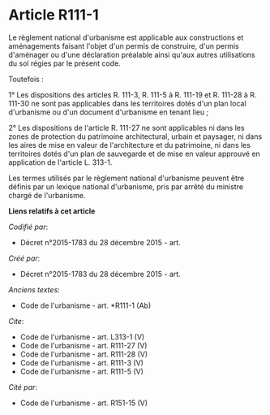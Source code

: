 # Article R111-1

Le règlement national d'urbanisme est applicable aux constructions et aménagements faisant l'objet d'un permis de construire,
d'un permis d'aménager ou d'une déclaration préalable ainsi qu'aux autres utilisations du sol régies par le présent code. 

Toutefois : 

1° Les dispositions des articles R. 111-3, R. 111-5 à R. 111-19 et R. 111-28 à R. 111-30 ne sont pas applicables dans les
territoires dotés d'un plan local d'urbanisme ou d'un document d'urbanisme en tenant lieu ; 

2° Les dispositions de l'article R. 111-27 ne sont applicables ni dans les zones de protection du patrimoine architectural,
urbain et paysager, ni dans les aires de mise en valeur de l'architecture et du patrimoine, ni dans les territoires dotés
d'un plan de sauvegarde et de mise en valeur approuvé en application de l'article L. 313-1. 

Les termes utilisés par le règlement national d'urbanisme peuvent être définis par un lexique national d'urbanisme, pris par
arrêté du ministre chargé de l'urbanisme.

**Liens relatifs à cet article**

_Codifié par_:

  - Décret n°2015-1783 du 28 décembre 2015 - art.

_Créé par_:

  - Décret n°2015-1783 du 28 décembre 2015 - art.

_Anciens textes_:

  - Code de l'urbanisme - art. *R111-1 (Ab)

_Cite_:

  - Code de l'urbanisme - art. L313-1 (V)
  - Code de l'urbanisme - art. R111-27 (V)
  - Code de l'urbanisme - art. R111-28 (V)
  - Code de l'urbanisme - art. R111-3 (V)
  - Code de l'urbanisme - art. R111-5 (V)

_Cité par_:

  - Code de l'urbanisme - art. R151-15 (V)
